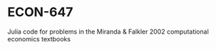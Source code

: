# ECON-647

Julia code for problems in the Miranda & Falkler 2002 computational economics textbooks
